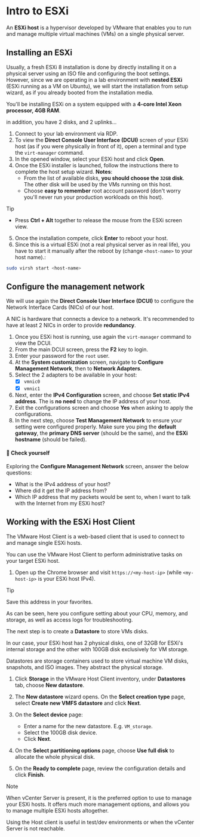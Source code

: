 # Intro to ESXi

An **ESXi host** is a hypervisor developed by VMware that enables you to run and manage multiple virtual machines (VMs) on a single physical server.

## Installing an ESXi

Usually, a fresh ESXi 8 installation is done by directly installing it on a physical server using an ISO file and configuring the boot settings. 
However, since we are operating in a lab environment with **nested ESXi** (ESXi running as a VM on Ubuntu), we will start the installation from setup wizard, as if you already booted from the installation media.


You'll be installing ESXi on a system equipped with a **4-core Intel Xeon processor, 4GB RAM**.

in addition, you have 2 disks, and 2 uplinks... 

1. Connect to your lab environment via RDP.
2. To view the **Direct Console User Interface (DCUI)** screen of your ESXi host (as if you were physically in front of it), open a terminal and type the `virt-manager` command.
3. In the opened window, select your ESXi host and click **Open**. 
4. Once the ESXi installer is launched, follow the instructions there to complete the host setup wizard. **Notes**:
   - From the list of available disks, **you should choose the `32GB` disk**. The other disk will be used by the VMs running on this host.
   - Choose **easy to remember** root account password (don't worry you'll never run your production workloads on this host).

> [!TIP]
> - Press **Ctrl + Alt** together to release the mouse from the ESXi screen view.


5. Once the installation compete, click **Enter** to reboot your host. 
6. Since this is a virtual ESXi (not a real physical server as in real life), you have to start it manually after the reboot by (change `<host-name>` to your host name).:
 
```bash
sudo virsh start <host-name>
```


## Configure the management network

We will use again the **Direct Console User Interface (DCUI)** to configure the Network Interface Cards (NICs) of our host.

A NIC is hardware that connects a device to a network. It's recommended to have at least 2 NICs in order to provide **redundancy**. 


1. Once you ESXi host is running, use again the `virt-manager` command to view the DCUI.
2. From the main DCUI screen, press the **F2** key to login.
3. Enter your password for the `root` user. 
4. At the **System customization** screen, navigate to **Configure Management Network**, then to **Network Adapters**.
5. Select the 2 adapters to be available in your host:
   - [x] `vmnic0`
   - [x] `vmnic1`
6. Next, enter the **IPv4 Configuration** screen, and choose **Set static IPv4 address**. The is **no need** to change the IP address of your host. 
7. Exit the configurations screen and choose **Yes** when asking to apply the configurations. 
8. In the next step, choose **Test Management Network** to ensure your setting were configured properly. Make sure you ping the **default gateway**, the **primary DNS server** (should be the same), and the **ESXi hostname** (should be failed).


#### 🧐 Check yourself

Exploring the **Configure Management Network** screen, answer the below questions:

- What is the IPv4 address of your host?
- Where did it get the IP address from? 
- Which IP address that my packets would be sent to, when I want to talk with the Internet from my ESXi host?


## Working with the ESXi Host Client

The VMware Host Client is a web-based client that is used to connect to and manage single ESXi hosts.

You can use the VMware Host Client to perform administrative tasks on your target ESXi host.


1. Open up the Chrome browser and visit `https://<my-host-ip>` (while `<my-host-ip>` is your ESXi host IPv4).

> [!TIP]
> Save this address in your favorites. 

As can be seen, here you configure setting about your CPU, memory, and storage, as well as access logs for troubleshooting.


The next step is to create a **Datastore** to store VMs disks.

In our case, your ESXi host has 2 physical disks, one of 32GB for ESXi's internal storage and the other with 100GB disk exclusively for VM storage. 

Datastores are storage containers used to store virtual machine VM disks, snapshots, and ISO images.
They abstract the physical storage.

1. Click **Storage** in the VMware Host Client inventory, under **Datastores** tab, choose **New datastore**.
2. The **New datastore** wizard opens. On the **Select creation type** page, select **Create new VMFS datastore** and click **Next**. 
3. On the **Select device** page: 

   - Enter a name for the new datastore. E.g. `VM_storage`.
   - Select the 100GB disk device.
   - Click **Next**.
4. On the **Select partitioning options** page, choose **Use full disk** to allocate the whole physical disk. 
5. On the **Ready to complete** page, review the configuration details and click **Finish**. 


> [!NOTE]
> When vCenter Server is present, it is the preferred option to use to manage your ESXi hosts.
> It offers much more management options, and allows you to manage multiple ESXi hosts altogether. 
> 
> Using the Host client is useful in test/dev environments or when the vCenter Server is not reachable.

